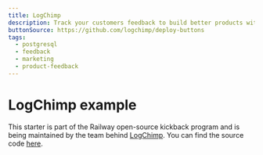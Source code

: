 ```yaml
---
title: LogChimp
description: Track your customers feedback to build better products with LogChimp
buttonSource: https://github.com/logchimp/deploy-buttons
tags:
  - postgresql
  - feedback
  - marketing
  - product-feedback
---
```


# LogChimp example

This starter is part of the Railway open-source kickback program and is being maintained by the team behind [LogChimp](https://github.com/orgs/logchimp/people). You can find the source code [here](https://github.com/logchimp/logchimp).
